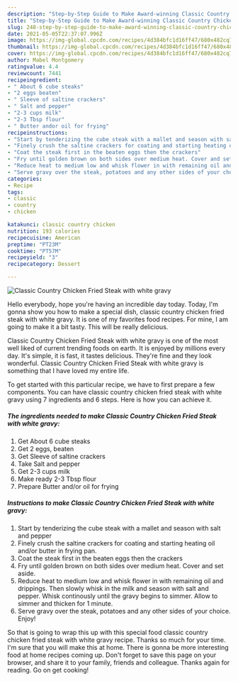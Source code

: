 ```yaml
---
description: "Step-by-Step Guide to Make Award-winning Classic Country Chicken Fried Steak with white gravy"
title: "Step-by-Step Guide to Make Award-winning Classic Country Chicken Fried Steak with white gravy"
slug: 248-step-by-step-guide-to-make-award-winning-classic-country-chicken-fried-steak-with-white-gravy
date: 2021-05-05T22:37:07.996Z
image: https://img-global.cpcdn.com/recipes/4d384bfc1d16ff47/680x482cq70/classic-country-chicken-fried-steak-with-white-gravy-recipe-main-photo.jpg
thumbnail: https://img-global.cpcdn.com/recipes/4d384bfc1d16ff47/680x482cq70/classic-country-chicken-fried-steak-with-white-gravy-recipe-main-photo.jpg
cover: https://img-global.cpcdn.com/recipes/4d384bfc1d16ff47/680x482cq70/classic-country-chicken-fried-steak-with-white-gravy-recipe-main-photo.jpg
author: Mabel Montgomery
ratingvalue: 4.4
reviewcount: 7441
recipeingredient:
- " About 6 cube steaks"
- "2 eggs beaten"
- " Sleeve of saltine crackers"
- " Salt and pepper"
- "2-3 cups milk"
- "2-3 Tbsp flour"
- " Butter andor oil for frying"
recipeinstructions:
- "Start by tenderizing the cube steak with a mallet and season with salt and pepper"
- "Finely crush the saltine crackers for coating and starting heating oil and/or butter in frying pan."
- "Coat the steak first in the beaten eggs then the crackers"
- "Fry until golden brown on both sides over medium heat. Cover and set aside."
- "Reduce heat to medium low and whisk flower in with remaining oil and drippings. Then slowly whisk in the milk and season with salt and pepper. Whisk continously until the gravy begins to simmer. Allow to simmer and thicken for 1 minute."
- "Serve gravy over the steak, potatoes and any other sides of your choice. Enjoy!"
categories:
- Recipe
tags:
- classic
- country
- chicken

katakunci: classic country chicken 
nutrition: 193 calories
recipecuisine: American
preptime: "PT23M"
cooktime: "PT57M"
recipeyield: "3"
recipecategory: Dessert

---
```



![Classic Country Chicken Fried Steak with white gravy](https://img-global.cpcdn.com/recipes/4d384bfc1d16ff47/680x482cq70/classic-country-chicken-fried-steak-with-white-gravy-recipe-main-photo.jpg)

Hello everybody, hope you're having an incredible day today. Today, I'm gonna show you how to make a special dish, classic country chicken fried steak with white gravy. It is one of my favorites food recipes. For mine, I am going to make it a bit tasty. This will be really delicious.



Classic Country Chicken Fried Steak with white gravy is one of the most well liked of current trending foods on earth. It is enjoyed by millions every day. It's simple, it is fast, it tastes delicious. They're fine and they look wonderful. Classic Country Chicken Fried Steak with white gravy is something that I have loved my entire life.


To get started with this particular recipe, we have to first prepare a few components. You can have classic country chicken fried steak with white gravy using 7 ingredients and 6 steps. Here is how you can achieve it.

<!--inarticleads1-->

##### The ingredients needed to make Classic Country Chicken Fried Steak with white gravy:

1. Get  About 6 cube steaks
1. Get 2 eggs, beaten
1. Get  Sleeve of saltine crackers
1. Take  Salt and pepper
1. Get 2-3 cups milk
1. Make ready 2-3 Tbsp flour
1. Prepare  Butter and/or oil for frying




<!--inarticleads2-->

##### Instructions to make Classic Country Chicken Fried Steak with white gravy:

1. Start by tenderizing the cube steak with a mallet and season with salt and pepper
1. Finely crush the saltine crackers for coating and starting heating oil and/or butter in frying pan.
1. Coat the steak first in the beaten eggs then the crackers
1. Fry until golden brown on both sides over medium heat. Cover and set aside.
1. Reduce heat to medium low and whisk flower in with remaining oil and drippings. Then slowly whisk in the milk and season with salt and pepper. Whisk continously until the gravy begins to simmer. Allow to simmer and thicken for 1 minute.
1. Serve gravy over the steak, potatoes and any other sides of your choice. Enjoy!




So that is going to wrap this up with this special food classic country chicken fried steak with white gravy recipe. Thanks so much for your time. I'm sure that you will make this at home. There is gonna be more interesting food at home recipes coming up. Don't forget to save this page on your browser, and share it to your family, friends and colleague. Thanks again for reading. Go on get cooking!
